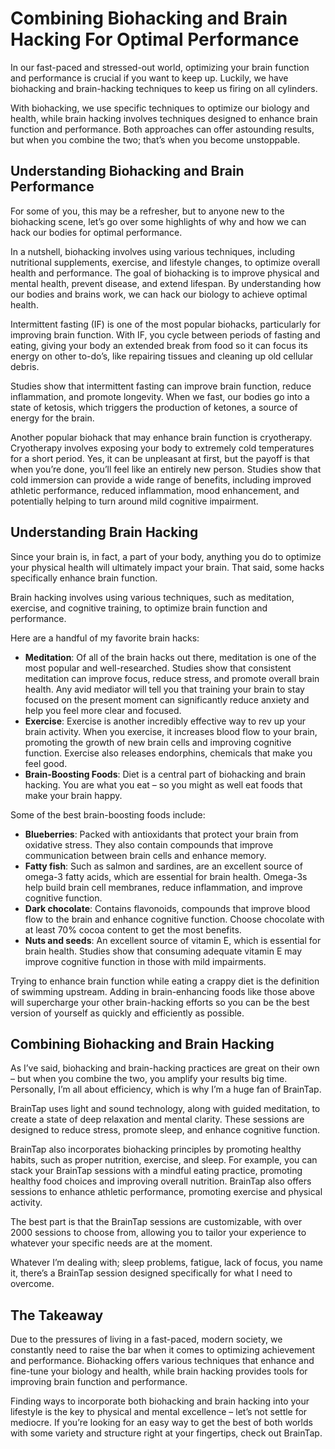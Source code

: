 # Combining Biohacking and Brain Hacking For Optimal Performance

In our fast-paced and stressed-out world, optimizing your brain function and performance is crucial if you want to keep up. Luckily, we have biohacking and brain-hacking techniques to keep us firing on all cylinders.

With biohacking, we use specific techniques to optimize our biology and health, while brain hacking involves techniques designed to enhance brain function and performance. Both approaches can offer astounding results, but when you combine the two; that’s when you become unstoppable.

## Understanding Biohacking and Brain Performance

For some of you, this may be a refresher, but to anyone new to the biohacking scene, let’s go over some highlights of why and how we can hack our bodies for optimal performance.

In a nutshell, biohacking involves using various techniques, including nutritional supplements, exercise, and lifestyle changes, to optimize overall health and performance. The goal of biohacking is to improve physical and mental health, prevent disease, and extend lifespan. By understanding how our bodies and brains work, we can hack our biology to achieve optimal health.

Intermittent fasting (IF) is one of the most popular biohacks, particularly for improving brain function. With IF, you cycle between periods of fasting and eating, giving your body an extended break from food so it can focus its energy on other to-do’s, like repairing tissues and cleaning up old cellular debris.

Studies show that intermittent fasting can improve brain function, reduce inflammation, and promote longevity. When we fast, our bodies go into a state of ketosis, which triggers the production of ketones, a source of energy for the brain.

Another popular biohack that may enhance brain function is cryotherapy. Cryotherapy involves exposing your body to extremely cold temperatures for a short period. Yes, it can be unpleasant at first, but the payoff is that when you’re done, you’ll feel like an entirely new person. Studies show that cold immersion can provide a wide range of benefits, including improved athletic performance, reduced inflammation, mood enhancement, and potentially helping to turn around mild cognitive impairment.

## Understanding Brain Hacking

Since your brain is, in fact, a part of your body, anything you do to optimize your physical health will ultimately impact your brain. That said, some hacks specifically enhance brain function.

Brain hacking involves using various techniques, such as meditation, exercise, and cognitive training, to optimize brain function and performance.

Here are a handful of my favorite brain hacks:

- **Meditation**: Of all of the brain hacks out there, meditation is one of the most popular and well-researched. Studies show that consistent meditation can improve focus, reduce stress, and promote overall brain health. Any avid mediator will tell you that training your brain to stay focused on the present moment can significantly reduce anxiety and help you feel more clear and focused.
- **Exercise**: Exercise is another incredibly effective way to rev up your brain activity. When you exercise, it increases blood flow to your brain, promoting the growth of new brain cells and improving cognitive function. Exercise also releases endorphins, chemicals that make you feel good.
- **Brain-Boosting Foods**: Diet is a central part of biohacking and brain hacking. You are what you eat – so you might as well eat foods that make your brain happy.

Some of the best brain-boosting foods include:

  - **Blueberries**: Packed with antioxidants that protect your brain from oxidative stress. They also contain compounds that improve communication between brain cells and enhance memory.
  - **Fatty fish**: Such as salmon and sardines, are an excellent source of omega-3 fatty acids, which are essential for brain health. Omega-3s help build brain cell membranes, reduce inflammation, and improve cognitive function.
  - **Dark chocolate**: Contains flavonoids, compounds that improve blood flow to the brain and enhance cognitive function. Choose chocolate with at least 70% cocoa content to get the most benefits.
  - **Nuts and seeds**: An excellent source of vitamin E, which is essential for brain health. Studies show that consuming adequate vitamin E may improve cognitive function in those with mild impairments.

Trying to enhance brain function while eating a crappy diet is the definition of swimming upstream. Adding in brain-enhancing foods like those above will supercharge your other brain-hacking efforts so you can be the best version of yourself as quickly and efficiently as possible.

## Combining Biohacking and Brain Hacking

As I’ve said, biohacking and brain-hacking practices are great on their own – but when you combine the two, you amplify your results big time. Personally, I’m all about efficiency, which is why I’m a huge fan of BrainTap.

BrainTap uses light and sound technology, along with guided meditation, to create a state of deep relaxation and mental clarity. These sessions are designed to reduce stress, promote sleep, and enhance cognitive function.

BrainTap also incorporates biohacking principles by promoting healthy habits, such as proper nutrition, exercise, and sleep. For example, you can stack your BrainTap sessions with a mindful eating practice, promoting healthy food choices and improving overall nutrition. BrainTap also offers sessions to enhance athletic performance, promoting exercise and physical activity.

The best part is that the BrainTap sessions are customizable, with over 2000 sessions to choose from, allowing you to tailor your experience to whatever your specific needs are at the moment.

Whatever I’m dealing with; sleep problems, fatigue, lack of focus, you name it, there’s a BrainTap session designed specifically for what I need to overcome.

## The Takeaway

Due to the pressures of living in a fast-paced, modern society, we constantly need to raise the bar when it comes to optimizing achievement and performance. Biohacking offers various techniques that enhance and fine-tune your biology and health, while brain hacking provides tools for improving brain function and performance.

Finding ways to incorporate both biohacking and brain hacking into your lifestyle is the key to physical and mental excellence – let’s not settle for mediocre. If you’re looking for an easy way to get the best of both worlds with some variety and structure right at your fingertips, check out BrainTap.
